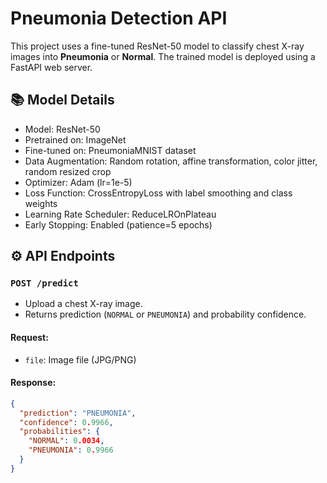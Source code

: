 
# Pneumonia Detection API

This project uses a fine-tuned ResNet-50 model to classify chest X-ray images into **Pneumonia** or **Normal**. The trained model is deployed using a FastAPI web server.

## 📚 Model Details
- Model: ResNet-50
- Pretrained on: ImageNet
- Fine-tuned on: PneumoniaMNIST dataset
- Data Augmentation: Random rotation, affine transformation, color jitter, random resized crop
- Optimizer: Adam (lr=1e-5)
- Loss Function: CrossEntropyLoss with label smoothing and class weights
- Learning Rate Scheduler: ReduceLROnPlateau
- Early Stopping: Enabled (patience=5 epochs)

## ⚙️ API Endpoints

### `POST /predict`
- Upload a chest X-ray image.
- Returns prediction (`NORMAL` or `PNEUMONIA`) and probability confidence.

#### Request:
- `file`: Image file (JPG/PNG)

#### Response:
```json
{
  "prediction": "PNEUMONIA",
  "confidence": 0.9966,
  "probabilities": {
    "NORMAL": 0.0034,
    "PNEUMONIA": 0.9966
  }
}
